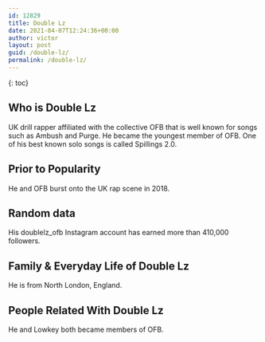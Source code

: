 ```yaml
---
id: 12829
title: Double Lz
date: 2021-04-07T12:24:36+00:00
author: victor
layout: post
guid: /double-lz/
permalink: /double-lz/
---
```



{: toc}


## Who is Double Lz



UK drill rapper affiliated with the collective OFB that is well known for songs such as Ambush and Purge. He became the youngest member of OFB. One of his best known solo songs is called Spillings 2.0.

                
                
                
## Prior to Popularity



He and OFB burst onto the UK rap scene in 2018.

                
                
                
## Random data



His doublelz_ofb Instagram account has earned more than 410,000 followers. 

                
                
                
## Family & Everyday Life of Double Lz



He is from North London, England.

                
                
                
## People Related With Double Lz



He and Lowkey both became members of OFB.

                
              
            
          
          
          